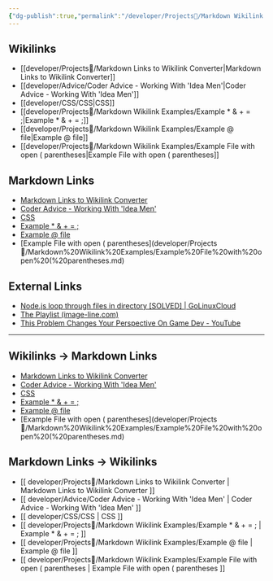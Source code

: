 ```yaml
---
{"dg-publish":true,"permalink":"/developer/Projects📐/Markdown Wikilink Examples/Markdown Wikilink Example Note/"}
---
```


## Wikilinks
- [[developer/Projects📐/Markdown Links to Wikilink Converter\|Markdown Links to Wikilink Converter]]
- [[developer/Advice/Coder Advice - Working With 'Idea Men'\|Coder Advice - Working With 'Idea Men']]
- [[developer/CSS/CSS\|CSS]]
- [[developer/Projects📐/Markdown Wikilink Examples/Example * & + = ;\|Example * & + = ;]]
- [[developer/Projects📐/Markdown Wikilink Examples/Example @ file\|Example @ file]]
- [[developer/Projects📐/Markdown Wikilink Examples/Example File with open ( parentheses\|Example File with open ( parentheses]]

## Markdown Links
- [Markdown Links to Wikilink Converter](developer/Projects📐/Markdown%20Links%20to%20Wikilink%20Converter.md)
- [Coder Advice - Working With 'Idea Men'](developer/Advice/Coder%20Advice%20-%20Working%20With%20'Idea%20Men'.md)
- [CSS](developer/CSS/CSS.md)
- [Example * & + = ;](developer/Projects📐/Markdown%20Wikilink%20Examples/Example%20*%20&%20+%20=%20;.md)
- [Example @ file](developer/Projects📐/Markdown%20Wikilink%20Examples/Example%20@%20file.md)
- [Example File with open ( parentheses](developer/Projects📐/Markdown%20Wikilink%20Examples/Example%20File%20with%20open%20(%20parentheses.md)

## External Links
- [Node.js loop through files in directory [SOLVED] | GoLinuxCloud](https://www.golinuxcloud.com/node-js-loop-through-files-in-directory/)
- [The Playlist (image-line.com)](https://www.image-line.com/fl-studio-learning/fl-studio-online-manual/html/playlist.htm)
- [This Problem Changes Your Perspective On Game Dev - YouTube](https://www.youtube.com/watch?v=o5K0uqhxgsE)

---

## Wikilinks -> Markdown Links
- [Markdown Links to Wikilink Converter](developer/Projects📐/Markdown%20Links%20to%20Wikilink%20Converter.md)
- [Coder Advice - Working With 'Idea Men'](developer/Advice/Coder%20Advice%20-%20Working%20With%20'Idea%20Men'.md)
- [CSS](developer/CSS/CSS.md)
- [Example * & + = ;](developer/Projects📐/Markdown%20Wikilink%20Examples/Example%20*%20&%20+%20=%20;.md)
- [Example @ file](developer/Projects📐/Markdown%20Wikilink%20Examples/Example%20@%20file.md)
- [Example File with open ( parentheses](developer/Projects📐/Markdown%20Wikilink%20Examples/Example%20File%20with%20open%20(%20parentheses.md)

## Markdown Links -> Wikilinks
- [[ developer/Projects📐/Markdown Links to Wikilink Converter \| Markdown Links to Wikilink Converter ]]
- [[ developer/Advice/Coder Advice - Working With 'Idea Men' \| Coder Advice - Working With 'Idea Men' ]]
- [[ developer/CSS/CSS \| CSS ]]
- [[ developer/Projects📐/Markdown Wikilink Examples/Example * & + = ; \| Example * & + = ; ]]
- [[ developer/Projects📐/Markdown Wikilink Examples/Example @ file \| Example @ file ]]
- [[ developer/Projects📐/Markdown Wikilink Examples/Example File with open ( parentheses \| Example File with open ( parentheses ]]